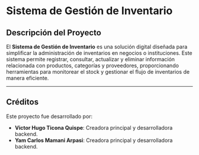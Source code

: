 # Sistema de Gestión de Inventario

## Descripción del Proyecto  
El **Sistema de Gestión de Inventario** es una solución digital diseñada para simplificar la administración de inventarios en negocios o instituciones. Este sistema permite registrar, consultar, actualizar y eliminar información relacionada con productos, categorías y proveedores, proporcionando herramientas para monitorear el stock y gestionar el flujo de inventarios de manera eficiente.  

---

## Créditos  
Este proyecto fue desarrollado por:  
- **Victor Hugo Ticona Quispe**: Creadora principal y desarrolladora backend.  
- **Yam Carlos Mamani Arpasi**: Creadora principal y desarrolladora backend. 
